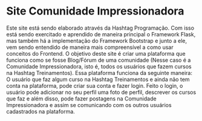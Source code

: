# Site Comunidade Impressionadora
Este site está sendo elaborado através da Hashtag Programação. Com isso está sendo exercitado e aprendido de maneira principal o Framework Flask,
mas também há a implementação do Framework Bootstrap e junto a ele, vem sendo entendido de maneira mais compreensível a como usar conceitos do Frontend.
O objetivo deste site é criar uma plataforma que funciona como se fosse Blog/Fórum de uma comunidade (Nesse caso é a Comunidade Impressionadora, isto é, todos os usuários
que fazem cursos na Hashtag Treinamentos). Essa plataforma funciona da seguinte maneira: O usuário que faz algum curso na Hashtag Treinamentos e ainda não tem conta na plataforma,
pode criar sua conta e fazer login. Feito o login, o usuário pode adicionar no seu perfil uma foto de perfil, descrever os cursos que faz e além disso, pode fazer postagens na 
Comunidade Impressionadora e assim se comunicando com os outros usuários cadastrados na plataforma.
